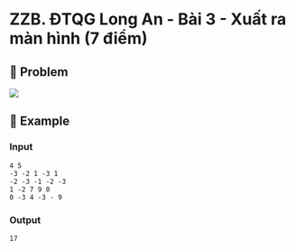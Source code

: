 # ZZB. ĐTQG Long An - Bài 3 - Xuất ra màn hình (7 điểm)

## 📖 Problem

![](https://espresso.codeforces.com/c14e9c36197563bc62174980a562efc27aaebb59.png)


## 🧠 Example

### Input

```text
4 5
-3 -2 1 -3 1
-2 -3 -1 -2 -3
1 -2 7 9 0
0 -3 4 -3 - 9
```

### Output

```text
17
```



